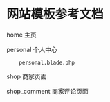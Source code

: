 网站模板参考文档
===============

home 主页

personal 个人中心

        personal.blade.php


shop 商家页面

shop_comment 商家评论页面